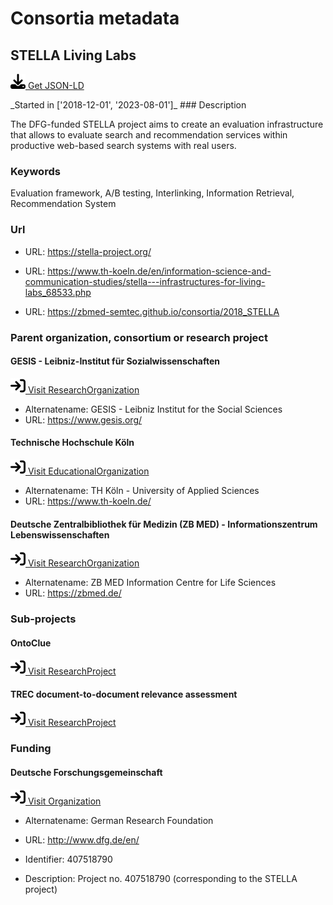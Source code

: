 # Consortia metadata

## STELLA Living Labs

<p><img src = "/images/get.svg" alt="Get JSON-LD"/><a href="../../metadata/consortia/2018_STELLA.json" target="_blank" download="metadata.json"> Get JSON-LD</a></p>
_Started in ['2018-12-01', '2023-08-01']_
### Description

The DFG-funded STELLA project aims to create an evaluation infrastructure that allows to evaluate search and recommendation services within productive web-based search systems with real users.
### Keywords

Evaluation framework, A/B testing, Interlinking, Information Retrieval, Recommendation System
### Url

- URL: <a href="https://stella-project.org/" target="_blank">https://stella-project.org/</a>

- URL: <a href="https://www.th-koeln.de/en/information-science-and-communication-studies/stella---infrastructures-for-living-labs_68533.php" target="_blank">https://www.th-koeln.de/en/information-science-and-communication-studies/stella---infrastructures-for-living-labs_68533.php</a>

- URL: <a href="https://zbmed-semtec.github.io/consortia/2018_STELLA" target="_blank">https://zbmed-semtec.github.io/consortia/2018_STELLA</a>

### Parent organization, consortium or research project

#### GESIS - Leibniz-Institut für Sozialwissenschaften

<a href="https://ror.org/018afyw53" target="_blank"><img src = "/images/visit.svg" alt="Visit URL"/> Visit ResearchOrganization</a>

- Alternatename: GESIS - Leibniz Institut for the Social Sciences
- URL: <a href="https://www.gesis.org/" target="_blank">https://www.gesis.org/</a>

#### Technische Hochschule Köln

<a href="https://ror.org/014nnvj65" target="_blank"><img src = "/images/visit.svg" alt="Visit URL"/> Visit EducationalOrganization</a>

- Alternatename: TH Köln - University of Applied Sciences 
- URL: <a href="https://www.th-koeln.de/" target="_blank">https://www.th-koeln.de/</a>

#### Deutsche Zentralbibliothek für Medizin (ZB MED) - Informationszentrum Lebenswissenschaften

<a href="https://ror.org/0259fwx54" target="_blank"><img src = "/images/visit.svg" alt="Visit URL"/> Visit ResearchOrganization</a>

- Alternatename: ZB MED Information Centre for Life Sciences
- URL: <a href="https://zbmed.de/" target="_blank">https://zbmed.de/</a>

### Sub-projects

#### OntoClue

<a href="https://zbmed-semtec.github.io/projects/2021_OntoClue" target="_blank"><img src = "/images/visit.svg" alt="Visit URL"/> Visit ResearchProject</a>

#### TREC document-to-document relevance assessment

<a href="https://zbmed-semtec.github.io/projects/2022_TREC_doc2doc" target="_blank"><img src = "/images/visit.svg" alt="Visit URL"/> Visit ResearchProject</a>

### Funding

#### Deutsche Forschungsgemeinschaft

<a href="https://ror.org/018mejw64" target="_blank"><img src = "/images/visit.svg" alt="Visit URL"/> Visit Organization</a>

- Alternatename: German Research Foundation
- URL: <a href="http://www.dfg.de/en/" target="_blank">http://www.dfg.de/en/</a>

- Identifier: 407518790
- Description: Project no. 407518790 (corresponding to the STELLA project)


<script type="application/ld+json">
{
  "@context": "https://schema.org/",
  "@id": "https://gepris.dfg.de/gepris/projekt/407518790#project",
  "@type": "ResearchProject",
  "name": "STELLA Living Labs",
  "foundingDate": [
    "2018-12-01",
    "2023-08-01"
  ],
  "description": "The DFG-funded STELLA project aims to create an evaluation infrastructure that allows to evaluate search and recommendation services within productive web-based search systems with real users.",
  "keywords": "Evaluation framework, A/B testing, Interlinking, Information Retrieval, Recommendation System",
  "url": [
    "https://stella-project.org/",
    "https://www.th-koeln.de/en/information-science-and-communication-studies/stella---infrastructures-for-living-labs_68533.php",
    "https://zbmed-semtec.github.io/consortia/2018_STELLA"
  ],
  "parentOrganization": [
    {
      "@type": "ResearchOrganization",
      "@id": "https://ror.org/018afyw53",
      "name": "GESIS - Leibniz-Institut f\u00fcr Sozialwissenschaften",
      "alternateName": "GESIS - Leibniz Institut for the Social Sciences",
      "url": "https://www.gesis.org/"
    },
    {
      "@type": "EducationalOrganization",
      "@id": "https://ror.org/014nnvj65",
      "name": "Technische Hochschule K\u00f6ln",
      "alternateName": "TH K\u00f6ln - University of Applied Sciences ",
      "url": "https://www.th-koeln.de/"
    },
    {
      "@type": "ResearchOrganization",
      "@id": "https://ror.org/0259fwx54",
      "name": "Deutsche Zentralbibliothek f\u00fcr Medizin (ZB MED) - Informationszentrum Lebenswissenschaften",
      "alternateName": "ZB MED Information Centre for Life Sciences",
      "url": "https://zbmed.de/"
    }
  ],
  "subOrganization": [
    {
      "@type": "ResearchProject",
      "@id": "https://zbmed-semtec.github.io/projects/2021_OntoClue",
      "name": "OntoClue"
    },
    {
      "@type": "ResearchProject",
      "@id": "https://zbmed-semtec.github.io/projects/2022_TREC_doc2doc",
      "name": "TREC document-to-document relevance assessment"
    }
  ],
  "funding": [
    {
      "@type": "Grant",
      "funder": {
        "@type": "Organization",
        "@id": "https://ror.org/018mejw64",
        "name": "Deutsche Forschungsgemeinschaft",
        "alternateName": "German Research Foundation",
        "url": "http://www.dfg.de/en/"
      },
      "identifier": "407518790",
      "description": "Project no. 407518790 (corresponding to the STELLA project)"
    }
  ]
}
</script>

